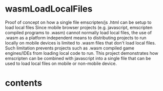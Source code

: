 # wasmLoadLocalFiles
Proof of concept on how a single file emscripten/js .html can be setup to load local files 
Since mobile browser projects (e.g. javascript, emscripten compiled programs to .wasm) cannot normally load local files, the use of .wasm as a platform independent means to distributing projects to run locally on mobile devices is limited to .wasm files that don't load local files. Such limitation prevents projects such as .wasm compiled game engines/IDEs from loading local code to run. This project demonstrates how emscripten can be combined with javascript into a single file that can be used to load local files on mobile or non-mobile device. 

# contents



